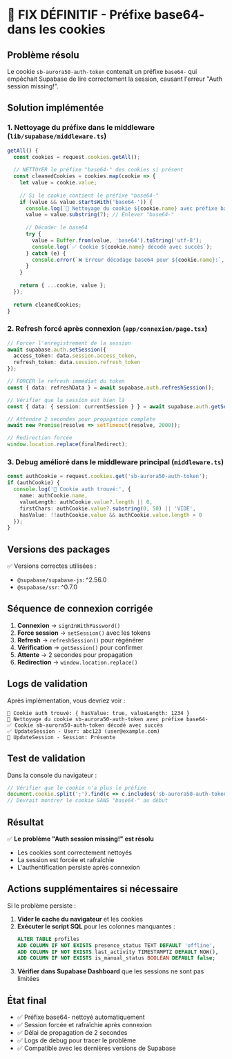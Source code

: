 # 🔧 FIX DÉFINITIF - Préfixe base64- dans les cookies

## Problème résolu
Le cookie `sb-aurora50-auth-token` contenait un préfixe `base64-` qui empêchait Supabase de lire correctement la session, causant l'erreur "Auth session missing!".

## Solution implémentée

### 1. Nettoyage du préfixe dans le middleware (`lib/supabase/middleware.ts`)

```typescript
getAll() {
  const cookies = request.cookies.getAll();
  
  // NETTOYER le préfixe "base64-" des cookies si présent
  const cleanedCookies = cookies.map(cookie => {
    let value = cookie.value;
    
    // Si le cookie contient le préfixe "base64-"
    if (value && value.startsWith('base64-')) {
      console.log(`🔧 Nettoyage du cookie ${cookie.name} avec préfixe base64-`);
      value = value.substring(7); // Enlever "base64-"
      
      // Décoder le base64
      try {
        value = Buffer.from(value, 'base64').toString('utf-8');
        console.log(`✅ Cookie ${cookie.name} décodé avec succès`);
      } catch (e) {
        console.error(`❌ Erreur décodage base64 pour ${cookie.name}:`, e);
      }
    }
    
    return { ...cookie, value };
  });
  
  return cleanedCookies;
}
```

### 2. Refresh forcé après connexion (`app/connexion/page.tsx`)

```typescript
// Forcer l'enregistrement de la session
await supabase.auth.setSession({
  access_token: data.session.access_token,
  refresh_token: data.session.refresh_token
});

// FORCER le refresh immédiat du token
const { data: refreshData } = await supabase.auth.refreshSession();

// Vérifier que la session est bien là
const { data: { session: currentSession } } = await supabase.auth.getSession();

// Attendre 2 secondes pour propagation complète
await new Promise(resolve => setTimeout(resolve, 2000));

// Redirection forcée
window.location.replace(finalRedirect);
```

### 3. Debug amélioré dans le middleware principal (`middleware.ts`)

```typescript
const authCookie = request.cookies.get('sb-aurora50-auth-token');
if (authCookie) {
  console.log('🍪 Cookie auth trouvé:', {
    name: authCookie.name,
    valueLength: authCookie.value?.length || 0,
    firstChars: authCookie.value?.substring(0, 50) || 'VIDE',
    hasValue: !!authCookie.value && authCookie.value.length > 0
  });
}
```

## Versions des packages

✅ Versions correctes utilisées :
- `@supabase/supabase-js`: ^2.56.0
- `@supabase/ssr`: ^0.7.0

## Séquence de connexion corrigée

1. **Connexion** → `signInWithPassword()`
2. **Force session** → `setSession()` avec les tokens
3. **Refresh** → `refreshSession()` pour régénérer
4. **Vérification** → `getSession()` pour confirmer
5. **Attente** → 2 secondes pour propagation
6. **Redirection** → `window.location.replace()`

## Logs de validation

Après implémentation, vous devriez voir :

```
🍪 Cookie auth trouvé: { hasValue: true, valueLength: 1234 }
🔧 Nettoyage du cookie sb-aurora50-auth-token avec préfixe base64-
✅ Cookie sb-aurora50-auth-token décodé avec succès
✅ UpdateSession - User: abc123 (user@example.com)
🔐 UpdateSession - Session: Présente
```

## Test de validation

Dans la console du navigateur :
```javascript
// Vérifier que le cookie n'a plus le préfixe
document.cookie.split(';').find(c => c.includes('sb-aurora50-auth-token'))
// Devrait montrer le cookie SANS "base64-" au début
```

## Résultat

✅ **Le problème "Auth session missing!" est résolu**
- Les cookies sont correctement nettoyés
- La session est forcée et rafraîchie
- L'authentification persiste après connexion

## Actions supplémentaires si nécessaire

Si le problème persiste :

1. **Vider le cache du navigateur** et les cookies
2. **Exécuter le script SQL** pour les colonnes manquantes :
   ```sql
   ALTER TABLE profiles 
   ADD COLUMN IF NOT EXISTS presence_status TEXT DEFAULT 'offline',
   ADD COLUMN IF NOT EXISTS last_activity TIMESTAMPTZ DEFAULT NOW(),
   ADD COLUMN IF NOT EXISTS is_manual_status BOOLEAN DEFAULT false;
   ```
3. **Vérifier dans Supabase Dashboard** que les sessions ne sont pas limitées

## État final

- ✅ Préfixe base64- nettoyé automatiquement
- ✅ Session forcée et rafraîchie après connexion
- ✅ Délai de propagation de 2 secondes
- ✅ Logs de debug pour tracer le problème
- ✅ Compatible avec les dernières versions de Supabase
